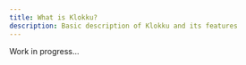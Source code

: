 ```yaml
---
title: What is Klokku?
description: Basic description of Klokku and its features 
---
```


Work in progress...
